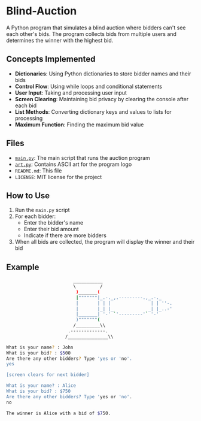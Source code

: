 # Blind-Auction

A Python program that simulates a blind auction where bidders can't see each other's bids. The program collects bids from multiple users and determines the winner with the highest bid.

## Concepts Implemented

- **Dictionaries**: Using Python dictionaries to store bidder names and their bids
- **Control Flow**: Using while loops and conditional statements
- **User Input**: Taking and processing user input
- **Screen Clearing**: Maintaining bid privacy by clearing the console after each bid
- **List Methods**: Converting dictionary keys and values to lists for processing
- **Maximum Function**: Finding the maximum bid value

## Files

- [`main.py`](Blind-Auction/main.py): The main script that runs the auction program
- [`art.py`](Blind-Auction/art.py): Contains ASCII art for the program logo
- `README.md`: This file
- `LICENSE`: MIT license for the project

## How to Use

1. Run the `main.py` script
2. For each bidder:
   - Enter the bidder's name
   - Enter their bid amount
   - Indicate if there are more bidders
3. When all bids are collected, the program will display the winner and their bid

## Example

```sh
                         ___________
                         \         /
                          )_______(
                          |"""""""|_.-._,.---------.,_.-._
                          |       | | |               | | ''-.
                          |       |_| |_             _| |_..-'
                          |_______| '-' `'---------'` '-'
                          )"""""""(
                         /_________\\
                       .-------------.
                      /_______________\\

What is your name? : John
What is your bid? : $500
Are there any other bidders? Type 'yes or 'no'.
yes

[screen clears for next bidder]

What is your name? : Alice
What is your bid? : $750
Are there any other bidders? Type 'yes or 'no'.
no

The winner is Alice with a bid of $750.
